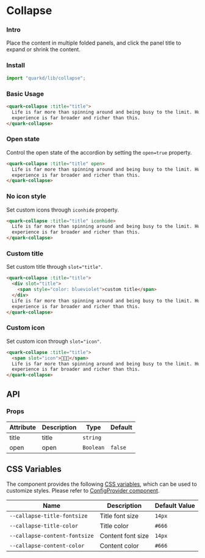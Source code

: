 # Collapse

### Intro

Place the content in multiple folded panels, and click the panel title to expand or shrink the content.

### Install

```ts
import "quarkd/lib/collapse";
```

### Basic Usage

```html
<quark-collapse :title="title">
  Life is far more than spinning around and being busy to the limit. Human
  experience is far broader and richer than this.
</quark-collapse>
```

### Open state

Control the open state of the accordion by setting the `open=true` property.

```html
<quark-collapse :title="title" open>
  Life is far more than spinning around and being busy to the limit. Human
  experience is far broader and richer than this.
</quark-collapse>
```

### No icon style

Set custom icons through `iconhide` property.

```html
<quark-collapse :title="title" iconhide>
  Life is far more than spinning around and being busy to the limit. Human
  experience is far broader and richer than this.
</quark-collapse>
```

### Custom title

Set custom title through `slot="title"`.

```html
<quark-collapse :title="title">
  <div slot="title">
    <span style="color: blueviolet">custom title</span>
  </div>
  Life is far more than spinning around and being busy to the limit. Human
  experience is far broader and richer than this.
</quark-collapse>
```

### Custom icon

Set custom icon through `slot="icon"`.

```html
<quark-collapse :title="title">
  <span slot="icon">🎉🎉🎉</span>
  Life is far more than spinning around and being busy to the limit. Human
  experience is far broader and richer than this.
</quark-collapse>
```

## API

### Props

| Attribute | Description | Type      | Default |
| --------- | ----------- | --------- | ------- |
| title     | title       | `string`  |         |
| open      | open        | `Boolean` | `false` |

## CSS Variables

The component provides the following [CSS variables](https://developer.mozilla.org/zh-CN/docs/Web/CSS/Using_CSS_custom_properties), which can be used to customize styles. Please refer to [ConfigProvider component](#/zh-CN/guide/theme).

| Name                          | Description       | Default Value |
| ----------------------------- | ----------------- | ------------- |
| `--callapse-title-fontsize`   | Title font size   | `14px`        |
| `--callapse-title-color`      | Title color       | `#666`        |
| `--callapse-content-fontsize` | Content font size | `14px`        |
| `--callapse-content-color`    | Content color     | `#666`        |
